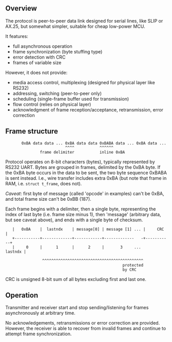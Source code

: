 Overview
--------

The protocol is peer-to-peer data link designed for serial lines,
like SLIP or AX.25, but somewhat simpler, suitable for cheap low-power MCU.

It features:

* full asynchronous operation
* frame synchronization (byte stuffing type)
* error detection with CRC
* frames of variable size

However, it does not provide:

* media access control, multiplexing (designed for physical layer like RS232)
* addressing, switching (peer-to-peer only)
* scheduling (single-frame buffer used for transmission)
* flow control (relies on physical layer)
* acknowledgment of frame reception/acceptance, retransmission, error correction


Frame structure
---------------
```
       0xBA data data ... 0xBA data data 0xBABA data ... 0xBA data ...
                          ^^^^           ^^^^^^
               frame delimiter           inline 0xBA
```
Protocol operates on 8-bit characters (bytes), typically represented by RS232 UART.
Bytes are grouped in frames, delimited by the 0xBA byte.
If the 0xBA byte occurs in the data to be sent,
the two byte sequence 0xBABA is sent instead.
I.e., wire transfer includes extra 0xBA (but note that frame 
in RAM, i.e. `struct t_frame`, does not).

*Caveat*: first byte of message (called 'opcode' in examples) can't be 0xBA,
and total frame size can't be 0xBB (187).

Each frame begins with a delimiter, then a single byte, representing the index 
of last byte (i.e. frame size minus 1), then 'message' (arbitrary data,
but see caveat above), and ends with a single byte of checksum.
```
   |   0xBA    |  lastndx    | message[0] | message [1] ... |     CRC   |
   +-----------+-------------+------------+-------------   -+-----------+
   |     0     |      1      |      2     |       3     ...     lastndx |

                ^^^^^^^^^^^^^^^^^^^^^^^^^^^^^^^^^^^^^^^^^^^^
                                                   protected 
                                                   by CRC
```
CRC is unsigned 8-bit sum of all bytes excluding first and last one.


Operation
---------

Transmitter and receiver start and stop sending/listening for frames
asynchronously at arbitrary time.

No acknowledgements, retransmissions or error correction are provided.
However, the receiver is able to recover from invalid frames and continue
to attempt frame synchronization.

